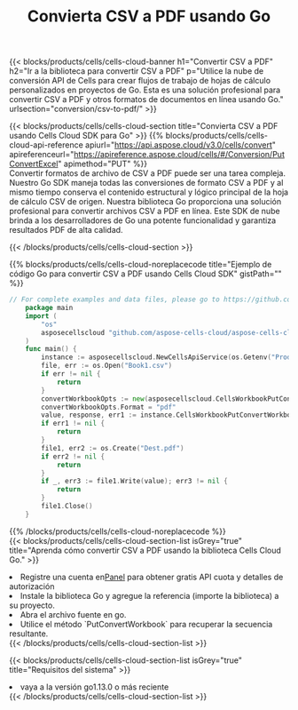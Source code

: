 ﻿---
title:  Convierta CSV a PDF usando Go
description:  Utilizar el SDK de Cloud Aspose.Cells para Go para convertir un archivo de formato CSV a un archivo de formato PDF.
kwords: Excel, Convert CSV to PDF, REST, Go
howto: How to convert CSV to PDF using Aspose.Cells Cloud Go library.
---
{{< blocks/products/cells/cells-cloud-banner h1="Convertir CSV a PDF" h2="Ir a la biblioteca para convertir CSV a PDF" p="Utilice la nube de conversión API de Cells para crear flujos de trabajo de hojas de cálculo personalizados en proyectos de Go. Esta es una solución profesional para convertir CSV a PDF y otros formatos de documentos en línea usando Go." urlsection="conversion/csv-to-pdf/" >}}

{{< blocks/products/cells/cells-cloud-section title="Convierta CSV a PDF usando Cells Cloud SDK para Go" >}}
{{% blocks/products/cells/cells-cloud-api-reference apiurl="https://api.aspose.cloud/v3.0/cells/convert" apireferenceurl="https://apireference.aspose.cloud/cells/#/Conversion/PutConvertExcel" apimethod="PUT" %}}
<br/>
Convertir formatos de archivo de CSV a PDF puede ser una tarea compleja. Nuestro Go SDK maneja todas las conversiones de formato CSV a PDF y al mismo tiempo conserva el contenido estructural y lógico principal de la hoja de cálculo CSV de origen. Nuestra biblioteca Go proporciona una solución profesional para convertir archivos CSV a PDF en línea. Este SDK de nube brinda a los desarrolladores de Go una potente funcionalidad y garantiza resultados PDF de alta calidad.

{{< /blocks/products/cells/cells-cloud-section >}}

{{% blocks/products/cells/cells-cloud-noreplacecode title="Ejemplo de código Go para convertir CSV a PDF usando Cells Cloud SDK" gistPath="" %}}
 
```go
// For complete examples and data files, please go to https://github.com/aspose-cells-cloud/aspose-cells-cloud-go/
    package main
    import (
	    "os"
	    asposecellscloud "github.com/aspose-cells-cloud/aspose-cells-cloud-go/v22"
    )
    func main() {
	    instance := asposecellscloud.NewCellsApiService(os.Getenv("ProductClientId"), os.Getenv("ProductClientSecret"))
	    file, err := os.Open("Book1.csv")
	    if err != nil {
		    return
	    }
	    convertWorkbookOpts := new(asposecellscloud.CellsWorkbookPutConvertWorkbookOpts)
	    convertWorkbookOpts.Format = "pdf"
	    value, response, err1 := instance.CellsWorkbookPutConvertWorkbook(file, convertWorkbookOpts)
	    if err1 != nil {
		    return
	    }
	    file1, err2 := os.Create("Dest.pdf")
	    if err2 != nil {
		    return
	    }
	    if _, err3 := file1.Write(value); err3 != nil {
		    return
	    }
	    file1.Close()
    }
```
 
{{% /blocks/products/cells/cells-cloud-noreplacecode %}}
<br/>
{{< blocks/products/cells/cells-cloud-section-list isGrey="true" title="Aprenda cómo convertir CSV a PDF usando la biblioteca Cells Cloud Go." >}}
<li> Registre una cuenta en<a href="https://dashboard.aspose.cloud/">Panel</a> para obtener gratis API cuota y detalles de autorización</li>
<li>Instale la biblioteca Go y agregue la referencia (importe la biblioteca) a su proyecto.</li>
<li>Abra el archivo fuente en go.</li>
<li>Utilice el método `PutConvertWorkbook` para recuperar la secuencia resultante.</li>
{{< /blocks/products/cells/cells-cloud-section-list >}}

{{< blocks/products/cells/cells-cloud-section-list isGrey="true" title="Requisitos del sistema" >}}
<li>vaya a la versión go1.13.0 o más reciente</li>
{{< /blocks/products/cells/cells-cloud-section-list >}}
